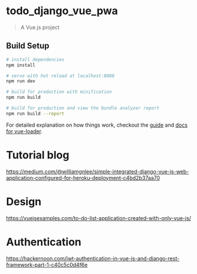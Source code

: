 # todo_django_vue_pwa

> A Vue.js project

## Build Setup

``` bash
# install dependencies
npm install

# serve with hot reload at localhost:8080
npm run dev

# build for production with minification
npm run build

# build for production and view the bundle analyzer report
npm run build --report
```

For detailed explanation on how things work, checkout the [guide](http://vuejs-templates.github.io/webpack/) and [docs for vue-loader](http://vuejs.github.io/vue-loader).

# Tutorial blog
https://medium.com/@williamgnlee/simple-integrated-django-vue-js-web-application-configured-for-heroku-deployment-c4bd2b37aa70

# Design
https://vuejsexamples.com/to-do-list-application-created-with-only-vue-js/

# Authentication
https://hackernoon.com/jwt-authentication-in-vue-js-and-django-rest-framework-part-1-c40c5c0d4f6e
